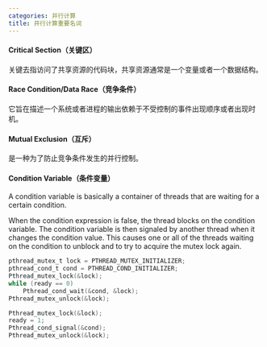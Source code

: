```yaml
---
categories: 并行计算
title: 并行计算重要名词
---
```


#### Critical Section（关键区）

关键去指访问了共享资源的代码块，共享资源通常是一个变量或者一个数据结构。

#### Race Condition/Data Race（竞争条件）

它旨在描述一个系统或者进程的输出依赖于不受控制的事件出现顺序或者出现时机。 

#### Mutual Exclusion（互斥）

是一种为了防止竞争条件发生的并行控制。

#### Condition Variable（条件变量）

A condition variable is basically a container of threads that are waiting for a certain condition. 

When the condition expression is false, the thread blocks on the condition variable. The condition variable is then signaled by another thread when it changes the condition value. This causes one or all of the threads waiting on the condition to unblock and to try to acquire the mutex lock again. 

```c
pthread_mutex_t lock = PTHREAD_MUTEX_INITIALIZER; 
pthread_cond_t cond = PTHREAD_COND_INITIALIZER;
Pthread_mutex_lock(&lock); 
while (ready == 0) 
    Pthread_cond_wait(&cond, &lock); 
Pthread_mutex_unlock(&lock);
```

```c
Pthread_mutex_lock(&lock); 
ready = 1; 
Pthread_cond_signal(&cond); 
Pthread_mutex_unlock(&lock);
```




